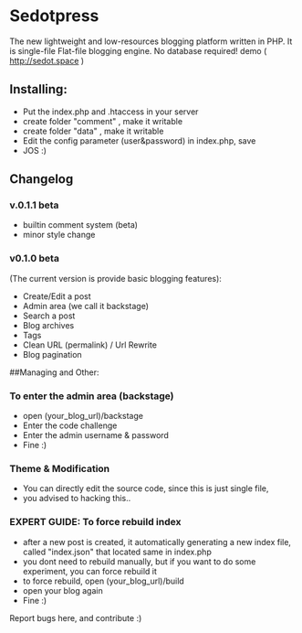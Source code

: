 # Sedotpress
The new lightweight and low-resources blogging platform written in PHP. It is single-file Flat-file blogging engine. No database required! demo ( http://sedot.space )

## Installing:
* Put the index.php and .htaccess in your server
* create folder "comment" , make it writable
* create folder "data" , make it writable
* Edit the config parameter (user&password) in index.php, save
* JOS :)


## Changelog

### v.0.1.1 beta
* builtin comment system (beta)
* minor style change

### v0.1.0 beta
(The current version is provide basic blogging features):
* Create/Edit a post
* Admin area (we call it backstage)
* Search a post
* Blog archives
* Tags
* Clean URL (permalink) / Url Rewrite
* Blog pagination

##Managing and Other:

### To enter the admin area (backstage)
* open (your_blog_url)/backstage
* Enter the code challenge
* Enter the admin username & password
* Fine :)

### Theme & Modification
* You can directly edit the source code, since this is just single file,
* you advised to hacking this..


### EXPERT GUIDE: To force rebuild index
* after a new post is created, it automatically generating a new index file, called "index.json" that located same in index.php
* you dont need to rebuild manually, but if you want to do some experiment, you can force rebuild it
* to force rebuild, open (your_blog_url)/build
* open your blog again
* Fine :)

Report bugs here, and contribute :)
